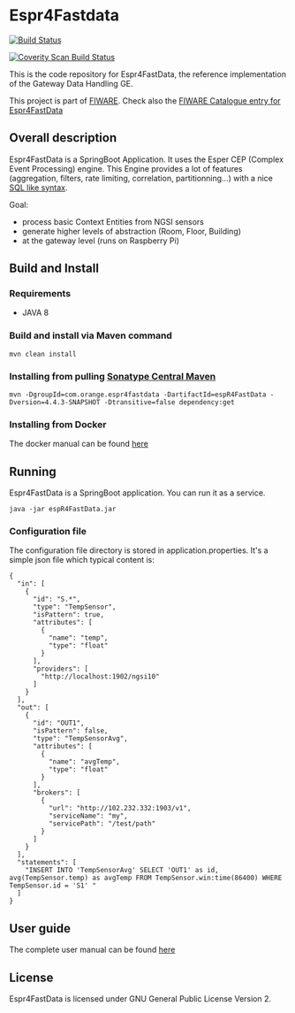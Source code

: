 # Espr4Fastdata

[![Build Status](https://travis-ci.org/Orange-OpenSource/EspR4FastData.svg?branch=master)](https://travis-ci.org/Orange-OpenSource/EspR4FastData)

<a href="https://scan.coverity.com/projects/5913">
  <img alt="Coverity Scan Build Status"
       src="https://scan.coverity.com/projects/5913/badge.svg"/>
</a>

This is the code repository for Espr4FastData, the reference implementation of the Gateway Data Handling GE.

This project is part of [FIWARE](http://www.fiware.org).
Check also the [FIWARE Catalogue entry for Espr4FastData](http://catalogue.fiware.org/enablers/gateway-data-handling-ge-espr4fastdata)

## Overall description

Espr4FastData is a SpringBoot Application. It uses the Esper CEP (Complex Event Processing) engine.
This Engine provides a lot of features (aggregation, filters, rate limiting, correlation, partitionning...) with a nice [SQL like syntax](http://www.espertech.com/esper/release-5.2.0/esper-reference/html/epl_clauses.html).

Goal:

* process basic Context Entities from NGSI sensors
* generate higher levels of abstraction (Room, Floor, Building)
* at the gateway level (runs on Raspberry Pi)


## Build and Install


### Requirements

* JAVA 8

### Build and install via Maven command

	mvn clean install

### Installing from pulling [Sonatype Central Maven](http://central.sonatype.org/)

	mvn -DgroupId=com.orange.espr4fastdata -DartifactId=espR4FastData -Dversion=4.4.3-SNAPSHOT -Dtransitive=false dependency:get

### Installing from Docker
The docker manual can be found [here](docker/README.md)

## Running

Espr4FastData is a SpringBoot application. You can run it as a service.

	java -jar espR4FastData.jar

### Configuration file

The configuration file directory is stored in application.properties.
It's a simple json file which typical content is:

    {
	  "in": [
	    {
	      "id": "S.*",
	      "type": "TempSensor",
	      "isPattern": true,
	      "attributes": [
	        {
	          "name": "temp",
	          "type": "float"
	        }
	      ],
	      "providers": [
	        "http://localhost:1902/ngsi10"
	      ]
	    }
	  ],
	  "out": [
	    {
	      "id": "OUT1",
	      "isPattern": false,
	      "type": "TempSensorAvg",
	      "attributes": [
	        {
	          "name": "avgTemp",
	          "type": "float"
	        }
	      ],
	      "brokers": [
	        {
	          "url": "http://102.232.332:1903/v1",
	          "serviceName": "my",
	          "servicePath": "/test/path"
	        }
	      ]
	    }
	  ],
	  "statements": [
	    "INSERT INTO 'TempSensorAvg' SELECT 'OUT1' as id, avg(TempSensor.temp) as avgTemp FROM TempSensor.win:time(86400) WHERE TempSensor.id = 'S1' "
	  ]
	}

## User guide

The complete user manual can be found [here](doc/manual.md)

## License

Espr4FastData is licensed under GNU General Public License Version 2.
